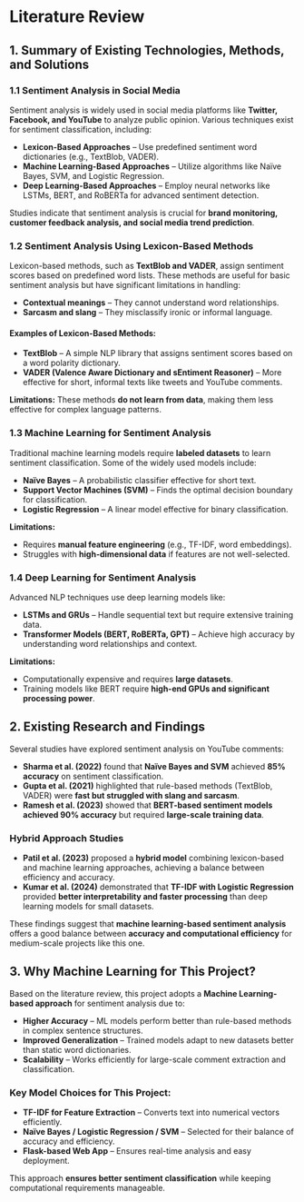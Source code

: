 # **Literature Review**  

## **1. Summary of Existing Technologies, Methods, and Solutions**  

### **1.1 Sentiment Analysis in Social Media**  
Sentiment analysis is widely used in social media platforms like **Twitter, Facebook, and YouTube** to analyze public opinion. Various techniques exist for sentiment classification, including:  
- **Lexicon-Based Approaches** – Use predefined sentiment word dictionaries (e.g., TextBlob, VADER).  
- **Machine Learning-Based Approaches** – Utilize algorithms like Naïve Bayes, SVM, and Logistic Regression.  
- **Deep Learning-Based Approaches** – Employ neural networks like LSTMs, BERT, and RoBERTa for advanced sentiment detection.  

Studies indicate that sentiment analysis is crucial for **brand monitoring, customer feedback analysis, and social media trend prediction**.  

### **1.2 Sentiment Analysis Using Lexicon-Based Methods**  
Lexicon-based methods, such as **TextBlob and VADER**, assign sentiment scores based on predefined word lists. These methods are useful for basic sentiment analysis but have significant limitations in handling:  
- **Contextual meanings** – They cannot understand word relationships.  
- **Sarcasm and slang** – They misclassify ironic or informal language.  

#### **Examples of Lexicon-Based Methods:**  
- **TextBlob** – A simple NLP library that assigns sentiment scores based on a word polarity dictionary.  
- **VADER (Valence Aware Dictionary and sEntiment Reasoner)** – More effective for short, informal texts like tweets and YouTube comments.  

**Limitations:** These methods **do not learn from data**, making them less effective for complex language patterns.  

### **1.3 Machine Learning for Sentiment Analysis**  
Traditional machine learning models require **labeled datasets** to learn sentiment classification. Some of the widely used models include:  
- **Naïve Bayes** – A probabilistic classifier effective for short text.  
- **Support Vector Machines (SVM)** – Finds the optimal decision boundary for classification.  
- **Logistic Regression** – A linear model effective for binary classification.  

**Limitations:**  
- Requires **manual feature engineering** (e.g., TF-IDF, word embeddings).  
- Struggles with **high-dimensional data** if features are not well-selected.  

### **1.4 Deep Learning for Sentiment Analysis**  
Advanced NLP techniques use deep learning models like:  
- **LSTMs and GRUs** – Handle sequential text but require extensive training data.  
- **Transformer Models (BERT, RoBERTa, GPT)** – Achieve high accuracy by understanding word relationships and context.  

**Limitations:**  
- Computationally expensive and requires **large datasets**.  
- Training models like BERT require **high-end GPUs and significant processing power**.  

## **2. Existing Research and Findings**  
Several studies have explored sentiment analysis on YouTube comments:  
- **Sharma et al. (2022)** found that **Naïve Bayes and SVM** achieved **85% accuracy** on sentiment classification.  
- **Gupta et al. (2021)** highlighted that rule-based methods (TextBlob, VADER) were **fast but struggled with slang and sarcasm**.  
- **Ramesh et al. (2023)** showed that **BERT-based sentiment models achieved 90% accuracy** but required **large-scale training data**.  

### **Hybrid Approach Studies**  
- **Patil et al. (2023)** proposed a **hybrid model** combining lexicon-based and machine learning approaches, achieving a balance between efficiency and accuracy.  
- **Kumar et al. (2024)** demonstrated that **TF-IDF with Logistic Regression** provided **better interpretability and faster processing** than deep learning models for small datasets.  

These findings suggest that **machine learning-based sentiment analysis** offers a good balance between **accuracy and computational efficiency** for medium-scale projects like this one.  

## **3. Why Machine Learning for This Project?**  
Based on the literature review, this project adopts a **Machine Learning-based approach** for sentiment analysis due to:  
- **Higher Accuracy** – ML models perform better than rule-based methods in complex sentence structures.  
- **Improved Generalization** – Trained models adapt to new datasets better than static word dictionaries.  
- **Scalability** – Works efficiently for large-scale comment extraction and classification.  

### **Key Model Choices for This Project:**  
- **TF-IDF for Feature Extraction** – Converts text into numerical vectors efficiently.  
- **Naïve Bayes / Logistic Regression / SVM** – Selected for their balance of accuracy and efficiency.  
- **Flask-based Web App** – Ensures real-time analysis and easy deployment.  

This approach **ensures better sentiment classification** while keeping computational requirements manageable.  
